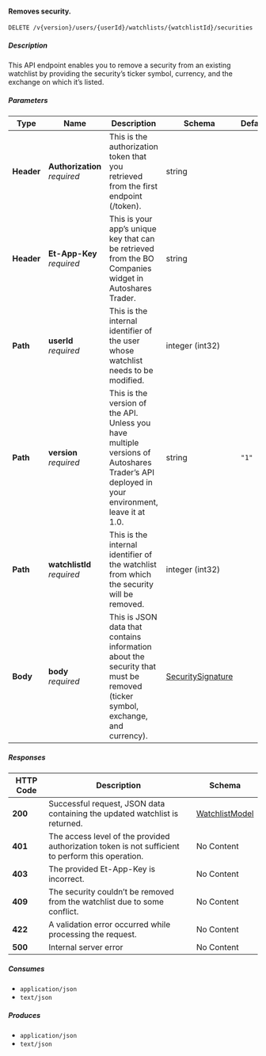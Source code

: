 
<a name="watchlists_removesecurity"></a>
#### Removes security.
```
DELETE /v{version}/users/{userId}/watchlists/{watchlistId}/securities
```


##### Description
This API endpoint enables you to remove a security from an existing watchlist by providing the security’s ticker symbol, currency, and the exchange on which it’s listed.


##### Parameters

|Type|Name|Description|Schema|Default|
|---|---|---|---|---|
|**Header**|**Authorization**  <br>*required*|This is the authorization token that you retrieved from the first endpoint (/token).|string||
|**Header**|**Et-App-Key**  <br>*required*|This is your app’s unique key that can be retrieved from the BO Companies widget in Autoshares Trader.|string||
|**Path**|**userId**  <br>*required*|This is the internal identifier of the user whose watchlist needs to be modified.|integer (int32)||
|**Path**|**version**  <br>*required*|This is the version of the API. Unless you have multiple versions of Autoshares Trader’s API deployed in your environment, leave it at 1.0.|string|`"1"`|
|**Path**|**watchlistId**  <br>*required*|This is the internal identifier of the watchlist from which the security will be removed.|integer (int32)||
|**Body**|**body**  <br>*required*|This is JSON data that contains information about the security that must be removed (ticker symbol, exchange, and currency).|[SecuritySignature](#securitysignature)||


##### Responses

|HTTP Code|Description|Schema|
|---|---|---|
|**200**|Successful request, JSON data containing the updated watchlist is returned.|[WatchlistModel](#watchlistmodel)|
|**401**|The access level of the provided authorization token is not sufficient to perform this operation.|No Content|
|**403**|The provided Et-App-Key is incorrect.|No Content|
|**409**|The security couldn’t be removed from the watchlist due to some conflict.|No Content|
|**422**|A validation error occurred while processing the request.|No Content|
|**500**|Internal server error|No Content|


##### Consumes

* `application/json`
* `text/json`


##### Produces

* `application/json`
* `text/json`



